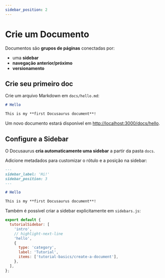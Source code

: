 ```yaml
---
sidebar_position: 2
---
```


# Crie um Documento

Documentos são **grupos de páginas** conectadas por:

- uma **sidebar**
- **navegação anterior/próximo**
- **versionamento**

## Crie seu primeiro doc

Crie um arquivo Markdown em `docs/hello.md`:

```md title="docs/hello.md"
# Hello

This is my **first Docusaurus document**!
```

Um novo documento estará disponível em [http://localhost:3000/docs/hello](http://localhost:3000/docs/hello).

## Configure a Sidebar

O Docusaurus **cria automaticamente uma sidebar** a partir da pasta `docs`.

Adicione metadados para customizar o rótulo e a posição na sidebar:

```md title="docs/hello.md" {1-4}
---
sidebar_label: 'Hi!'
sidebar_position: 3
---

# Hello

This is my **first Docusaurus document**!
```

Também é possível criar a sidebar explicitamente em `sidebars.js`:

```js title="sidebars.js"
export default {
  tutorialSidebar: [
    'intro',
    // highlight-next-line
    'hello',
    {
      type: 'category',
      label: 'Tutorial',
      items: ['tutorial-basics/create-a-document'],
    },
  ],
};
```
